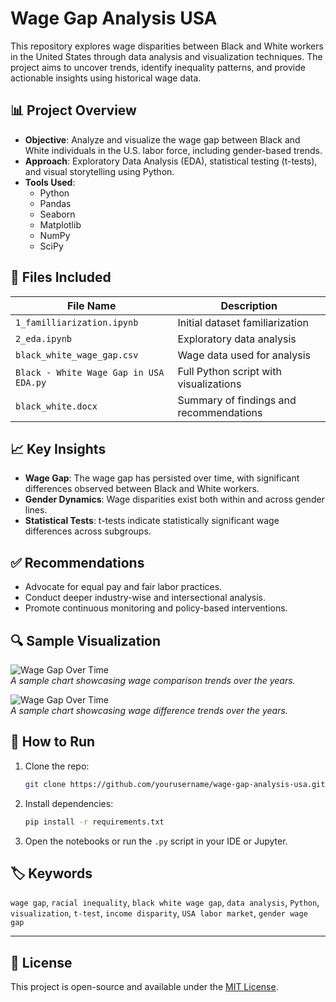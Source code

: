 
# Wage Gap Analysis USA

This repository explores wage disparities between Black and White workers in the United States through data analysis and visualization techniques. The project aims to uncover trends, identify inequality patterns, and provide actionable insights using historical wage data.

## 📊 Project Overview

- **Objective**: Analyze and visualize the wage gap between Black and White individuals in the U.S. labor force, including gender-based trends.
- **Approach**: Exploratory Data Analysis (EDA), statistical testing (t-tests), and visual storytelling using Python.
- **Tools Used**: 
  - Python
  - Pandas
  - Seaborn
  - Matplotlib
  - NumPy
  - SciPy

## 📁 Files Included

| File Name                        | Description |
|----------------------------------|-------------|
| `1_familliarization.ipynb`       | Initial dataset familiarization |
| `2_eda.ipynb`                    | Exploratory data analysis |
| `black_white_wage_gap.csv`       | Wage data used for analysis |
| `Black - White Wage Gap in USA EDA.py` | Full Python script with visualizations |
| `black_white.docx`               | Summary of findings and recommendations |

## 📈 Key Insights

- **Wage Gap**: The wage gap has persisted over time, with significant differences observed between Black and White workers.
- **Gender Dynamics**: Wage disparities exist both within and across gender lines.
- **Statistical Tests**: t-tests indicate statistically significant wage differences across subgroups.

## ✅ Recommendations

- Advocate for equal pay and fair labor practices.
- Conduct deeper industry-wise and intersectional analysis.
- Promote continuous monitoring and policy-based interventions.

## 🔍 Sample Visualization

![Wage Gap Over Time](https://github.com/SaurabhSSB/wage-gap-analysis-usa/blob/main/Wage%20Comparison.png)  
*A sample chart showcasing wage comparison trends over the years.*

![Wage Gap Over Time](https://github.com/SaurabhSSB/wage-gap-analysis-usa/blob/main/Wage%20Difference.png)  
*A sample chart showcasing wage difference trends over the years.*

## 📌 How to Run

1. Clone the repo:
   ```bash
   git clone https://github.com/yourusername/wage-gap-analysis-usa.git
   ```
2. Install dependencies:
   ```bash
   pip install -r requirements.txt
   ```
3. Open the notebooks or run the `.py` script in your IDE or Jupyter.

## 🏷️ Keywords

`wage gap`, `racial inequality`, `black white wage gap`, `data analysis`, `Python`, `visualization`, `t-test`, `income disparity`, `USA labor market`, `gender wage gap`

---

## 📄 License

This project is open-source and available under the [MIT License](LICENSE).
